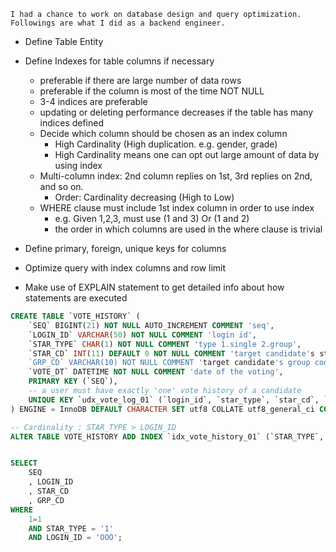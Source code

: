 ```
I had a chance to work on database design and query optimization.
Followings are what I did as a backend engineer.
```

- Define Table Entity
- Define Indexes for table columns if necessary
	- preferable if there are large number of data rows
	- preferable if the column is most of the time NOT NULL
	- 3-4 indices are preferable
	- updating or deleting performance decreases if the table has many indices defined
	- Decide which column should be chosen as an index column
		- High Cardinality (High duplication. e.g. gender, grade)
		- High Cardinality means one can opt out large amount of data by using index
	- Multi-column index: 2nd column replies on 1st, 3rd replies on 2nd, and so on.
		- Order: Cardinality decreasing (High to Low)
	- WHERE clause must include 1st index column in order to use index
		- e.g. Given 1,2,3, must use (1 and 3) Or (1 and 2)
		- the order in which columns are used in the where clause is trivial

- Define primary, foreign, unique keys for columns
- Optimize query with index columns and row limit
- Make use of EXPLAIN statement to get detailed info about how statements are executed

```sql
CREATE TABLE `VOTE_HISTORY` (
	`SEQ` BIGINT(21) NOT NULL AUTO_INCREMENT COMMENT 'seq',
	`LOGIN_ID` VARCHAR(50) NOT NULL COMMENT 'login id',
	`STAR_TYPE` CHAR(1) NOT NULL COMMENT 'type 1.single 2.group',
	`STAR_CD` INT(11) DEFAULT 0 NOT NULL COMMENT 'target candidate's star code',
	`GRP_CD` VARCHAR(10) NOT NULL COMMENT 'target candidate's group code',
	`VOTE_DT` DATETIME NOT NULL COMMENT 'date of the voting',
	PRIMARY KEY (`SEQ`),
	-- a user must have exactly 'one' vote history of a candidate
	UNIQUE KEY `udx_vote_log_01` (`login_id`, `star_type`, `star_cd`, `grp_cd`)
) ENGINE = InnoDB DEFAULT CHARACTER SET utf8 COLLATE utf8_general_ci COMMENT 'vote history';

-- Cardinality : STAR_TYPE > LOGIN_ID
ALTER TABLE VOTE_HISTORY ADD INDEX `idx_vote_history_01` (`STAR_TYPE`, `LOGIN_ID`);


SELECT
	SEQ
	, LOGIN_ID
	, STAR_CD
	, GRP_CD
WHERE
	1=1
	AND STAR_TYPE = '1'
	AND LOGIN_ID = 'OOO';
```
